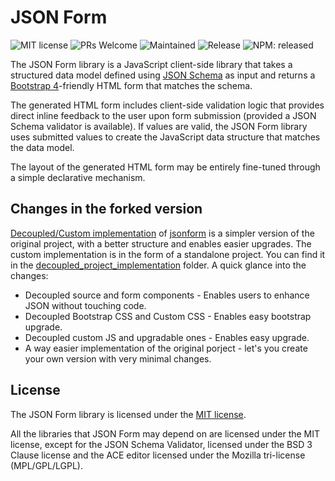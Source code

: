 JSON Form
=========

![MIT license](https://img.shields.io/badge/License-MIT-blue.svg?longCache=true)
![PRs Welcome](https://img.shields.io/badge/PRs-welcome-brightgreen.svg?longCache=true)
![Maintained](https://img.shields.io/badge/Maintained-yes-brightgreen.svg?longCache=true)
![Release](https://img.shields.io/github/release/jsonform/jsonform.svg)
![NPM: released](https://img.shields.io/npm/v/jsonform.svg)


The JSON Form library is a JavaScript client-side library that takes a
structured data model defined using [JSON Schema](http://json-schema.org/) as
input and returns a [Bootstrap 4](https://getbootstrap.com/docs/4.5/getting-started/introduction/)-friendly
HTML form that matches the schema.

The generated HTML form includes client-side validation logic that provides direct inline feedback to the user upon form submission (provided a JSON Schema validator is available). If values are valid, the JSON Form library uses submitted values to create the JavaScript data structure that matches the data model.

The layout of the generated HTML form may be entirely fine-tuned through
a simple declarative mechanism.


Changes in the forked version
------------------------------

[Decoupled/Custom implementation](https://github.com/jacobceles/jsonform/tree/master/decoupled_project_implementation) of [jsonform](https://github.com/jsonform/jsonform) is a simpler version of the original project, with a better structure and enables easier upgrades. The custom implementation is in the form of a standalone project. You can find it in the [decoupled_project_implementation](https://github.com/jacobceles/jsonform/tree/master/decoupled_project_implementation) folder. A quick glance into the changes:
* Decoupled source and form components - Enables users to enhance JSON without touching code.
* Decoupled Bootstrap CSS and Custom CSS - Enables easy bootstrap upgrade.
* Decoupled custom JS and upgradable ones - Enables easy upgrade.
* A way easier implementation of the original porject - let's you create your own version with very minimal changes.


License
-------

The JSON Form library is licensed under the [MIT license](https://raw.github.com/joshfire/jsonform/master/LICENSE).

All the libraries that JSON Form may depend on are licensed under the MIT license, except for the JSON Schema Validator, licensed under the BSD 3 Clause license and the ACE editor licensed under the Mozilla tri-license (MPL/GPL/LGPL).
